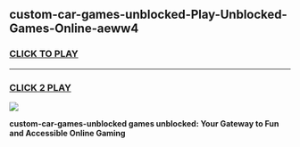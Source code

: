 
## custom-car-games-unblocked-Play-Unblocked-Games-Online-aeww4
<h3>
<a href="https://premium76.site?title=custom-car-games-unblocked&ref=25A">CLICK TO PLAY</a></h3>
<hr>

<h3>
<a href="https://premium76.site?title=custom-car-games-unblocked&ref=25A">CLICK 2 PLAY</a>
  
</h3>

<a href="https://premium76.site?title=custom-car-games-unblocked&ref=25A"><img src="https://clearcache.store/games.png"></a>


**custom-car-games-unblocked games unblocked: Your Gateway to Fun and Accessible Online Gaming**

